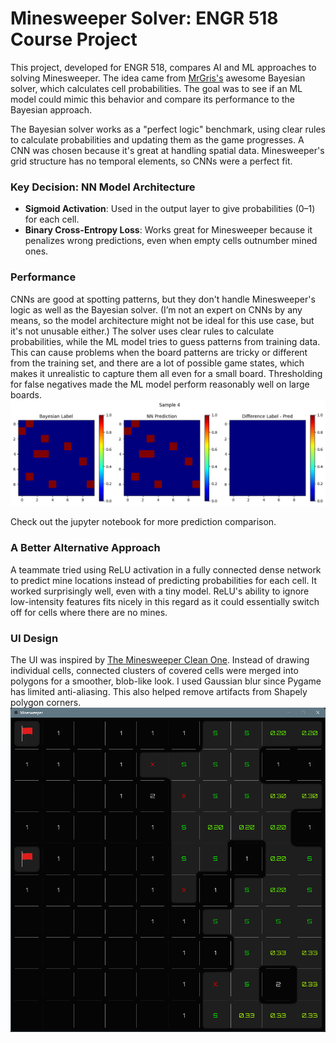 # Minesweeper Solver: ENGR 518 Course Project

This project, developed for ENGR 518, compares AI and ML approaches to solving Minesweeper. The idea came from [MrGris's](https://mrgris.com/projects/minesweepr/) awesome Bayesian solver, which calculates cell probabilities. The goal was to see if an ML model could mimic this behavior and compare its performance to the Bayesian approach.

The Bayesian solver works as a "perfect logic" benchmark, using clear rules to calculate probabilities and updating them as the game progresses. A CNN was chosen because it's great at handling spatial data. Minesweeper's grid structure has no temporal elements, so CNNs were a perfect fit.

### Key Decision: NN Model Architecture
- **Sigmoid Activation**: Used in the output layer to give probabilities (0–1) for each cell.  
- **Binary Cross-Entropy Loss**: Works great for Minesweeper because it penalizes wrong predictions, even when empty cells outnumber mined ones.

### Performance
CNNs are good at spotting patterns, but they don't handle Minesweeper's logic as well as the Bayesian solver. (I’m not an expert on CNNs by any means, so the model architecture might not be ideal for this use case, but it's not unusable either.) The solver uses clear rules to calculate probabilities, while the ML model tries to guess patterns from training data. This can cause problems when the board patterns are tricky or different from the training set, and there are a lot of possible game states, which makes it unrealistic to capture them all even for a small board. Thresholding for false negatives made the ML model perform reasonably well on large boards.
![alt text](readme/image-1.png)

Check out the jupyter notebook for more prediction comparison.
### A Better Alternative Approach
A teammate tried using ReLU activation in a fully connected dense network to predict mine locations instead of predicting probabilities for each cell. It worked surprisingly well, even with a tiny model. ReLU's ability to ignore low-intensity features fits nicely in this regard as it could essentially switch off for cells where there are no mines.

### UI Design
The UI was inspired by [The Minesweeper Clean One](https://play.google.com/store/apps/details?id=ee.dustland.android.minesweeper&hl=en_CA). Instead of drawing individual cells, connected clusters of covered cells were merged into polygons for a smoother, blob-like look. I used Gaussian blur since Pygame has limited anti-aliasing. This also helped remove artifacts from Shapely polygon corners.
![alt text](readme/image.png)
